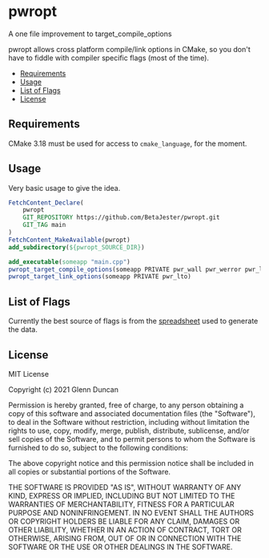 # pwropt
A one file improvement to target_compile_options

pwropt allows cross platform compile/link options in CMake, so you don't have to fiddle with compiler specific flags (most of the time).

* [Requirements](#requirements)
* [Usage](#usage)
* [List of Flags](#list-of-flags)
* [License](#license)

## Requirements

CMake 3.18 must be used for access to `cmake_language`, for the moment.

## Usage

Very basic usage to give the idea.

```cmake
FetchContent_Declare(
	pwropt
	GIT_REPOSITORY https://github.com/BetaJester/pwropt.git
	GIT_TAG main
)
FetchContent_MakeAvailable(pwropt)
add_subdirectory(${pwropt_SOURCE_DIR})

add_executable(someapp "main.cpp")
pwropt_target_compile_options(someapp PRIVATE pwr_wall pwr_werror pwr_lto)
pwropt_target_link_options(someapp PRIVATE pwr_lto)
```

## List of Flags

Currently the best source of flags is from the [spreadsheet](https://docs.google.com/spreadsheets/d/1Z82hdGryLYjyyD-t59o1PQKvZmJSPCnlzpx6ffjxWoo/edit?usp=sharing) used to generate the data.

## License

MIT License

Copyright (c) 2021 Glenn Duncan

Permission is hereby granted, free of charge, to any person obtaining a copy
of this software and associated documentation files (the "Software"), to deal
in the Software without restriction, including without limitation the rights
to use, copy, modify, merge, publish, distribute, sublicense, and/or sell
copies of the Software, and to permit persons to whom the Software is
furnished to do so, subject to the following conditions:

The above copyright notice and this permission notice shall be included in all
copies or substantial portions of the Software.

THE SOFTWARE IS PROVIDED "AS IS", WITHOUT WARRANTY OF ANY KIND, EXPRESS OR
IMPLIED, INCLUDING BUT NOT LIMITED TO THE WARRANTIES OF MERCHANTABILITY,
FITNESS FOR A PARTICULAR PURPOSE AND NONINFRINGEMENT. IN NO EVENT SHALL THE
AUTHORS OR COPYRIGHT HOLDERS BE LIABLE FOR ANY CLAIM, DAMAGES OR OTHER
LIABILITY, WHETHER IN AN ACTION OF CONTRACT, TORT OR OTHERWISE, ARISING FROM,
OUT OF OR IN CONNECTION WITH THE SOFTWARE OR THE USE OR OTHER DEALINGS IN THE
SOFTWARE.